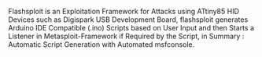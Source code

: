 Flashsploit is an Exploitation Framework for Attacks using ATtiny85 HID Devices such as Digispark USB Development Board, flashsploit generates Arduino IDE Compatible (.ino) Scripts based on User Input and then Starts a Listener in Metasploit-Framework if Required by the Script, in Summary : Automatic Script Generation with Automated msfconsole.

